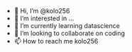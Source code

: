 - 👋 Hi, I’m @kolo256
- 👀 I’m interested in ...
- 🌱 I’m currently learning datascience
- 💞️ I’m looking to collaborate on coding
- 📫 How to reach me kolo256

<!---
kolo256/kolo256 is a ✨ special ✨ repository because its `README.md` (this file) appears on your GitHub profile.
You can click the Preview link to take a look at your changes.
--->
